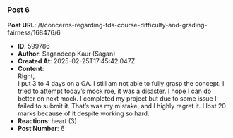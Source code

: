### Post 6
**Post URL**: /t/concerns-regarding-tds-course-difficulty-and-grading-fairness/168476/6
- **ID**: 599786
- **Author**: Sagandeep Kaur (Sagan)
- **Created At**: 2025-02-25T17:45:42.047Z
- **Content**:  
  Right,<br>
I put 3 to 4 days on a GA. I still am not able to fully grasp the concept.
I tried to attempt today’s mock roe, it was a disaster. I hope I can do better on next mock.
I completed my project but due to some issue I failed to submit it. That’s was my mistake, and I highly regret it. I lost 20 marks because of it despite working so hard.
- **Reactions**: heart (3)
- **Post Number**: 6

